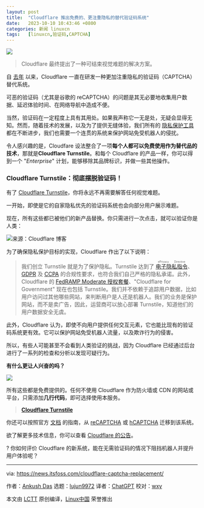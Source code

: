 ```yaml
---
layout: post
title:	"Cloudflare 推出免费的、更注重隐私的替代验证码系统"
date:	2023-10-10 10:43:46 +0800 
categories:	新闻 linuxcn 
tags:	[linuxcn,验证码,CAPTCHA]
---
```



![](/Asserts/Images//attachment/album/202310/10/104321aioinl13v7i9nz6b.jpg)



> 
> Cloudflare 最终提出了一种可结束视觉难题的解决方案。
> 
> 
> 


自 [去年](https://news.itsfoss.com/cloudflare-pat/) 以来，Cloudflare 一直在研发一种更加注重隐私的验证码（CAPTCHA）替代系统。


可恶的验证码（尤其是谷歌的 reCAPTCHA）的问题是其无必要地收集用户数据、延迟体验时间、在网络导航中造成不便。


当然，验证码在一定程度上具有其用处。如果我声称它一无是处，无疑会显得无知。然而，随着技术的发展，以及为了提供无缝体验，我们所有的 [隐私保护工具](https://itsfoss.com/privacy-tools/) 都在不断进步，我们也需要一个连贯的系统来保护网站免受机器人的侵扰。


令人感兴趣的是，Cloudfare 设法整合了一项**每个人都可以免费使用作为替代品的技术**，那就是**Cloudflare Turnstile**。和每个 Cloudflare 的产品一样，你可以得到一个 "*Enterprise*" 计划，能够移除其品牌标识，并做一些其他操作。


### Cloudflare Turnstile：彻底摆脱验证码！


有了 [Cloudflare Turnstile](https://www.cloudflare.com/en-in/products/turnstile/)，你将永远不再需要解答任何视觉难题。


一开始，即使是它的自家隐私优先的验证码系统也会向部分用户展示难题。


现在，所有这些都已被他们的新产品替换。你只需进行一次点击，就可以验证你是人类：


![来源：Cloudflare 博客](/Asserts/Images//attachment/album/202310/10/104346jtarcmcn5wambrv5.gif)


为了确保隐私保护目标的实现，Cloudflare 作出了以下说明：



> 
> 我们创立 Turnstile 就是为了保护隐私。Turnstile 达到了 <ruby> <a href="https://www.cloudflare.com/learning/privacy/what-is-eprivacy-directive/">  电子隐私指令 </a> <rt>  ePrivacy Directive </rt></ruby>、[GDPR](https://www.cloudflare.com/learning/privacy/what-is-the-gdpr/) 及 [CCPA](https://www.cloudflare.com/learning/privacy/what-is-the-ccpa/) 的合规性要求，也符合我们自己严格的隐私承诺。此外，Cloudflare 的 [FedRAMP Moderate 授权套餐](https://marketplace.fedramp.gov/products/FR2000863987)、"Cloudflare for Government" 现在也包括 Turnstile。我们并不依赖于追踪用户数据，比如用户访问过其他哪些网站，来判断用户是人还是机器人。我们的业务是保护网站，而不是卖广告，因此，运营商可以放心部署 Turnstile，知道他们的用户数据安全无虞。
> 
> 
> 


此外，Cloudflare 认为，即使不向用户提供任何交互元素，它也能比现有的验证码系统更有效。它可以保护网站免受机器人流量，以及欺诈行为的侵害。


所以，有些人可能甚至不会看到人类验证的挑战，因为 Cloudflare 已经通过后台进行了一系列的检查和分析以发现可疑行为。


**有什么更让人兴奋的吗？**


![](/Asserts/Images//attachment/album/202310/10/104346zvz3ancqqamvvcgd.jpg)


所有这些都是免费提供的。任何不使用 Cloudflare 作为防火墙或 CDN 的网站或平台，只需添加**几行代码**，即可选择使用本服务。



> 
> **[Cloudflare Turnstile](https://www.cloudflare.com/en-in/products/turnstile/)**
> 
> 
> 


你还可以按照官方 [文档](https://developers.cloudflare.com/turnstile/migration/) 的指南，从 [reCAPTCHA](https://www.google.com/recaptcha/about/) 或 [hCAPTCHA](https://www.hcaptcha.com/) 迁移到该系统。


欲了解更多技术信息，你可以查看 [Cloudflare 的公告](https://blog.cloudflare.com/turnstile-ga/)。


? 你如何评价 Cloudflare 的新系统，能在无需验证码的情况下阻挡机器人并提升用户体验呢？




---


via: <https://news.itsfoss.com/cloudflare-captcha-replacement/>


作者：[Ankush Das](https://news.itsfoss.com/author/ankush/) 选题：[lujun9972](https://github.com/lujun9972) 译者：[ChatGPT](https://linux.cn/lctt/ChatGPT) 校对：[wxy](https://github.com/wxy)


本文由 [LCTT](https://github.com/LCTT/TranslateProject) 原创编译，[Linux中国](https://linux.cn/) 荣誉推出

